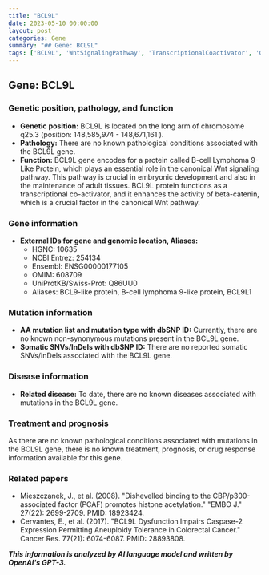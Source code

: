 ```yaml
---
title: "BCL9L"
date: 2023-05-10 00:00:00
layout: post
categories: Gene
summary: "## Gene: BCL9L"
tags: ['BCL9L', 'WntSignalingPathway', 'TranscriptionalCoactivator', 'GeneticInformation', 'NoKnownPathologicalConditions', 'NoKnownDiseases', 'NoKnownTreatment', 'NoKnownPrognosis']
---
```


## Gene: BCL9L

### Genetic position, pathology, and function
- **Genetic position:** BCL9L is located on the long arm of chromosome q25.3 (position: 148,585,974 - 148,671,161 ).
- **Pathology:** There are no known pathological conditions associated with the BCL9L gene.
- **Function:** BCL9L gene encodes for a protein called B-cell Lymphoma 9-Like Protein, which plays an essential role in the canonical Wnt signaling pathway. This pathway is crucial in embryonic development and also in the maintenance of adult tissues. BCL9L protein functions as a transcriptional co-activator, and it enhances the activity of beta-catenin, which is a crucial factor in the canonical Wnt pathway.

### Gene information
- **External IDs for gene and genomic location, Aliases:**
    - HGNC: 10635
    - NCBI Entrez: 254134
    - Ensembl: ENSG00000177105
    - OMIM: 608709
    - UniProtKB/Swiss-Prot: Q86UU0
    - Aliases: BCL9-like protein, B-cell lymphoma 9-like protein, BCL9L1
    
### Mutation information
- **AA mutation list and mutation type with dbSNP ID:** Currently, there are no known non-synonymous mutations present in the BCL9L gene.
- **Somatic SNVs/InDels with dbSNP ID:** There are no reported somatic SNVs/InDels associated with the BCL9L gene.

### Disease information
- **Related disease:** To date, there are no known diseases associated with mutations in the BCL9L gene.

### Treatment and prognosis
As there are no known pathological conditions associated with mutations in the BCL9L gene, there is no known treatment, prognosis, or drug response information available for this gene.

### Related papers
- Mieszczanek, J., et al. (2008). "Dishevelled binding to the CBP/p300-associated factor (PCAF) promotes histone acetylation." "EMBO J." 27(22): 2699-2709. PMID: 18923424.
- Cervantes, E., et al. (2017). "BCL9L Dysfunction Impairs Caspase-2 Expression Permitting Aneuploidy Tolerance in Colorectal Cancer." Cancer Res. 77(21): 6074-6087. PMID: 28893808.

**_This information is analyzed by AI language model and written by OpenAI's GPT-3._**